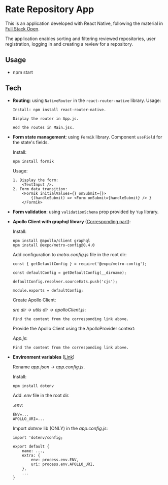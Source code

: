 # Rate Repository App

This is an application developed with React Native, following the material in [Full Stack Open](https://fullstackopen.com/en/part10/introduction_to_react_native).

The application enables sorting and filtering reviewed repositories, user registration, logging in and creating a review for a repository.

## Usage

- npm start
  
## Tech

- **Routing**: using `NativeRouter` in the `react-router-native` library. Usage:

    ```
    Install: npm install react-router-native.

    Display the router in App.js.

    Add the routes in Main.jsx.
    ```
- **Form state management**: using `Formik` library. Component `useField` for the state's fields.

    Install:
    ```
    npm install formik
    ```
    Usage:
    ```
    1. Display the form:
        <TextInput />.
    2. Form data transition:
        <Formik initialValues={} onSubmit={}>
            {(handleSubmit) => <Form onSubmit={handleSubmit} /> }
        </Formik>
    ```
- **Form validation**: using `validationSchema` prop provided by `Yup` library.

- **Apollo Client with graphql library** ([Corresponding part](https://fullstackopen.com/en/part10/communicating_with_server#graph-ql-and-apollo-client)):

    Install:
    ```
    npm install @apollo/client graphql
    npm install @expo/metro-config@0.4.0
    ```

    Add configuration to *metro.config.js* file in the root dir:
    ```
    const { getDefaultConfig } = require('@expo/metro-config');

    const defaultConfig = getDefaultConfig(__dirname);

    defaultConfig.resolver.sourceExts.push('cjs');

    module.exports = defaultConfig;
    ```

    Create Apollo Client: 
    
    *src dir -> utils dir -> apolloClient.js*:
    ```
    Find the content from the corresponding link above.
    ```

    Provide the Apollo Client using the ApolloProvider context: 
    
    *App.js*:
    ```
    Find the content from the corresponding link above.
    ```

- **Environment variables** ([Link](https://fullstackopen.com/en/part10/communicating_with_server#environment-variables))
    
    Rename *app.json* -> *app.config.js*.

    Install:
    ```
    npm install dotenv
    ```

    Add *.env* file in the root dir.

    *.env*:
    ```
    ENV=...
    APOLLO_URI=...
    ```

    Import *dotenv* lib (ONLY) in the *app.config.js*:
    ```
    import 'dotenv/config;

    export default {
        name: ...,
        extra: {
            env: process.env.ENV,
            uri: process.env.APOLLO_URI,
        },
        ...
    }
    ```



